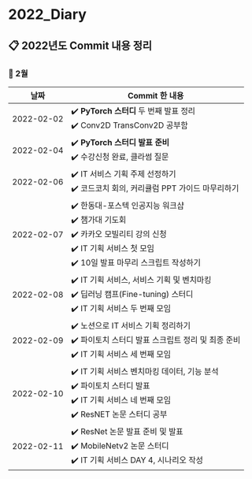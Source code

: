 # 2022_Diary

## :clipboard: 2022년도 Commit 내용 정리

### :paperclip: 2월

| 날짜 | Commit 한 내용 |
|-|-|
| 2022-02-02 |  :heavy_check_mark: **PyTorch 스터디** 두 번째 발표 정리 <br/> :heavy_check_mark: Conv2D TransConv2D 공부함 |
| 2022-02-04 |  :heavy_check_mark: **PyTorch 스터디 발표 준비** <br/> :heavy_check_mark: 수강신청 완료, 클라썸 질문  |
| 2022-02-06 |  :heavy_check_mark: IT 서비스 기획 주제 선정하기 <br/>  :heavy_check_mark:  코드코치 회의, 커리큘럼 PPT 가이드 마무리하기 |
| 2022-02-07 |  ✔️ 한동대-포스텍 인공지능 워크샵 <br/>  ✔️ 챔가대 기도회  <br/> ✔️ 카카오 모빌리티 강의 신청 <br/> ✔️ IT 기획 서비스 첫 모임 <br/> ✔️ 10일 발표 마무리 스크립트 작성하기 |
| 2022-02-08 |  ✔️ IT 기획 서비스, 서비스 기획 및 벤치마킹 <br/>  ✔️ 딥러닝 캠프(Fine-tuning) 스터디 <br/>  ✔️ IT 기획 서비스 두 번째 모임  |
| 2022-02-09 |  ✔️ 노션으로 IT 서비스 기획 정리하기 <br/> ✔️ 파이토치 스터디 발표 스크립트 정리 및 최종 준비 <br/> ✔️ IT 기획 서비스 세 번째 모임 |
| 2022-02-10 |  ✔️ IT 기획 서비스 벤치마킹 데이터, 기능 분석 <br/> ✔️ 파이토치 스터디 발표 <br/> ✔️ IT 기획 서비스 네 번째 모임 <br/> ✔️ ResNET 논문 스터디 공부 |
| 2022-02-11 |  ✔️ ResNet 논문 발표 준비 및 발표 <br/>  ✔️ MobileNetv2 논문 스터디 <br/>  ✔️ IT 기획 서비스 DAY 4, 시나리오 작성 |
